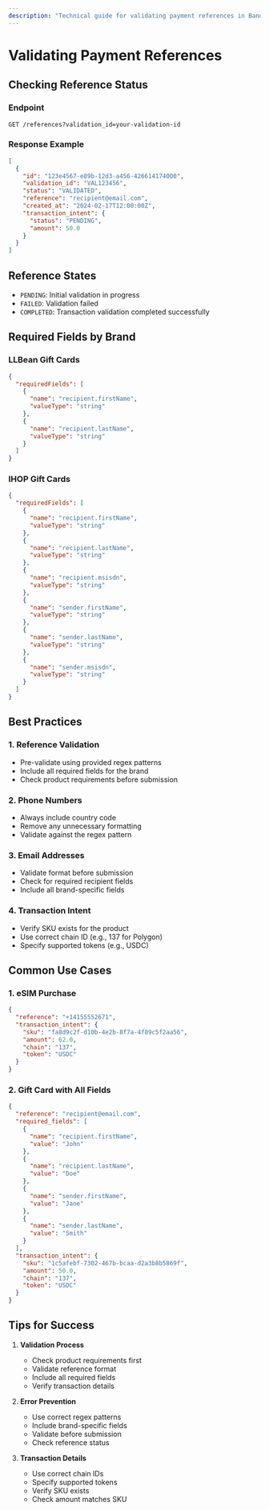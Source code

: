 ```yaml
---
description: "Technical guide for validating payment references in Bando. Ensure secure transaction processing with our validation endpoints."
---
```


# Validating Payment References

## Checking Reference Status

### Endpoint

```http
GET /references?validation_id=your-validation-id
```

### Response Example

```json
[
  {
    "id": "123e4567-e89b-12d3-a456-426614174000",
    "validation_id": "VAL123456",
    "status": "VALIDATED",
    "reference": "recipient@email.com",
    "created_at": "2024-02-17T12:00:00Z",
    "transaction_intent": {
      "status": "PENDING",
      "amount": 50.0
    }
  }
]
```

## Reference States

- `PENDING`: Initial validation in progress
- `FAILED`: Validation failed
- `COMPLETED`: Transaction validation completed successfully

## Required Fields by Brand

### LLBean Gift Cards

```json
{
  "requiredFields": [
    {
      "name": "recipient.firstName",
      "valueType": "string"
    },
    {
      "name": "recipient.lastName",
      "valueType": "string"
    }
  ]
}
```

### IHOP Gift Cards

```json
{
  "requiredFields": [
    {
      "name": "recipient.firstName",
      "valueType": "string"
    },
    {
      "name": "recipient.lastName",
      "valueType": "string"
    },
    {
      "name": "recipient.msisdn",
      "valueType": "string"
    },
    {
      "name": "sender.firstName",
      "valueType": "string"
    },
    {
      "name": "sender.lastName",
      "valueType": "string"
    },
    {
      "name": "sender.msisdn",
      "valueType": "string"
    }
  ]
}
```

## Best Practices

### 1. Reference Validation

- Pre-validate using provided regex patterns
- Include all required fields for the brand
- Check product requirements before submission

### 2. Phone Numbers

- Always include country code
- Remove any unnecessary formatting
- Validate against the regex pattern

### 3. Email Addresses

- Validate format before submission
- Check for required recipient fields
- Include all brand-specific fields

### 4. Transaction Intent

- Verify SKU exists for the product
- Use correct chain ID (e.g., 137 for Polygon)
- Specify supported tokens (e.g., USDC)

## Common Use Cases

### 1. eSIM Purchase

```json
{
  "reference": "+14155552671",
  "transaction_intent": {
    "sku": "fa8d9c2f-d10b-4e2b-8f7a-4f89c5f2aa56",
    "amount": 62.0,
    "chain": "137",
    "token": "USDC"
  }
}
```

### 2. Gift Card with All Fields

```json
{
  "reference": "recipient@email.com",
  "required_fields": [
    {
      "name": "recipient.firstName",
      "value": "John"
    },
    {
      "name": "recipient.lastName",
      "value": "Doe"
    },
    {
      "name": "sender.firstName",
      "value": "Jane"
    },
    {
      "name": "sender.lastName",
      "value": "Smith"
    }
  ],
  "transaction_intent": {
    "sku": "1c5afebf-7302-467b-bcaa-d2a3b8b5869f",
    "amount": 50.0,
    "chain": "137",
    "token": "USDC"
  }
}
```

## Tips for Success

1. **Validation Process**

   - Check product requirements first
   - Validate reference format
   - Include all required fields
   - Verify transaction details

2. **Error Prevention**

   - Use correct regex patterns
   - Include brand-specific fields
   - Validate before submission
   - Check reference status

3. **Transaction Details**
   - Use correct chain IDs
   - Specify supported tokens
   - Verify SKU exists
   - Check amount matches SKU
